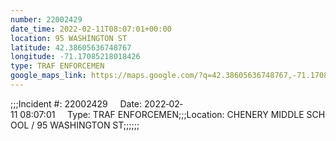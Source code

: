 ```yaml
---
number: 22002429
date_time: 2022-02-11T08:07:01+00:00
location: 95 WASHINGTON ST
latitude: 42.38605636748767
longitude: -71.17085218018426
type: TRAF ENFORCEMEN
google_maps_link: https://maps.google.com/?q=42.38605636748767,-71.17085218018426
---
```


;;;Incident #: 22002429     Date: 2022‐02‐11 08:07:01     Type: TRAF ENFORCEMEN;;;Location: CHENERY MIDDLE SCHOOL / 95 WASHINGTON ST;;;;;;

